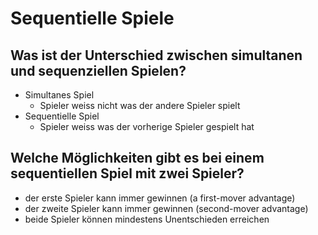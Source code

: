 # Sequentielle Spiele

## Was ist der Unterschied zwischen simultanen und sequenziellen Spielen?
* Simultanes Spiel
    * Spieler weiss nicht was der andere Spieler spielt
* Sequentielle Spiel
    * Spieler weiss was der vorherige Spieler gespielt hat

## Welche Möglichkeiten gibt es bei einem sequentiellen Spiel mit zwei Spieler?
* der erste Spieler kann immer gewinnen (a first-mover advantage)
* der zweite Spieler kann immer gewinnen (second-mover advantage)
* beide Spieler können mindestens Unentschieden erreichen


